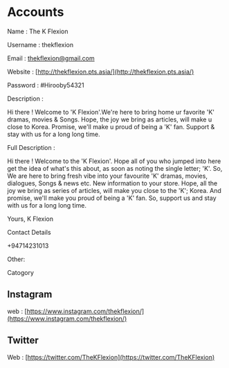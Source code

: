 # Accounts

Name : The K Flexion

Username : thekflexion

Email : thekflexion@gmail.com

Website : [http://thekflexion.pts.asia/](http://thekflexion.pts.asia/)

Password : \#Hirooby54321

Description :

Hi there ! Welcome to 'K Flexion'.We're here to bring home ur favorite 'K' dramas, movies & Songs. Hope, the joy we bring as articles, will make u close to Korea. Promise, we'll make u proud of being a 'K' fan. Support & stay with us for a long long time.

Full Description :

Hi there ! Welcome to the 'K Flexion'. Hope all of you who jumped into here get the idea of what's this about, as soon as noting the single letter; 'K'. So, We are here to bring fresh vibe into your favourite 'K' dramas, movies, dialogues, Songs & news etc. New information to your store. Hope, all the joy we bring as series of articles, will make you close to the 'K'; Korea. And promise, we'll make you proud of being a 'K' fan. So, support us and stay with us for a long long time.

Yours, K Flexion



Contact Details

+94714231013



Other:

Catogory



## Instagram

web : [https://www.instagram.com/thekflexion/](https://www.instagram.com/thekflexion/)



## Twitter

Web : [https://twitter.com/TheKFlexion](https://twitter.com/TheKFlexion)









